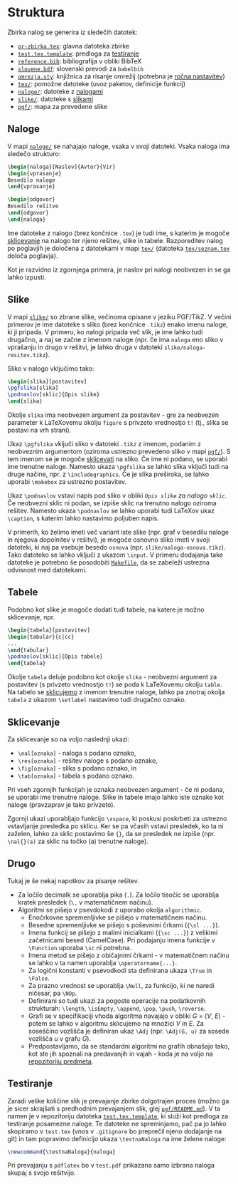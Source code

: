 # Struktura

Zbirka nalog se generira iz sledečih datotek:

* [`or-zbirka.tex`](https://github.com/jaanos/or-zbirka/blob/master/or-zbirka.tex): glavna datoteka zbirke
* [`test.tex.template`](https://github.com/jaanos/or-zbirka/blob/master/test.tex.template):
    predloga za [testiranje](#testiranje)
* [`reference.bib`](https://github.com/jaanos/or-zbirka/blob/master/reference.bib): bibliografija v obliki BibTeX
* [`slovene.bdf`](https://github.com/jaanos/or-zbirka/blob/master/slovene.bdf): slovenski prevodi za `babelbib`
* [`omrezja.sty`](https://github.com/jaanos/omrezja):
    knjižnica za risanje omrežij
    (potrebna je [ročna nastavitev](CONTRIBUTING.md#večji-popravki))
* [`tex/`](https://github.com/jaanos/or-zbirka/blob/master/tex/): pomožne datoteke (uvoz paketov, definicije funkcij)
* [`naloge/`](https://github.com/jaanos/or-zbirka/blob/master/naloge/): datoteke z [nalogami](#naloge)
* [`slike/`](https://github.com/jaanos/or-zbirka/blob/master/slike/): datoteke s [slikami](#slike)
* [`pgf/`](pgf/): mapa za prevedene slike

## Naloge

V mapi [`naloge/`](https://github.com/jaanos/or-zbirka/blob/master/naloge/) se nahajajo naloge, vsaka v svoji datoteki.
Vsaka naloga ima sledečo strukturo:
```LaTeX
\begin{naloga}[Naslov]{Avtor}{Vir}
\begin{vprasanje}
Besedilo naloge
\end{vprasanje}

\begin{odgovor}
Besedilo rešitve
\end{odgovor}
\end{naloga}
```
Ime datoteke z nalogo (brez končnice `.tex`) je tudi ime,
s katerim je mogoče [sklicevanje](#sklicevanje) na nalogo
ter njeno rešitev, slike in tabele.
Razporeditev nalog po poglavjih je določena z datotekami v mapi [`tex/`](https://github.com/jaanos/or-zbirka/blob/master/tex/)
(datoteka [`tex/seznam.tex`](https://github.com/jaanos/or-zbirka/blob/master/tex/seznam.tex) določa poglavja).

Kot je razvidno iz zgornjega primera,
je naslov pri nalogi neobvezen in se ga lahko izpusti.

## Slike

V mapi [`slike/`](https://github.com/jaanos/or-zbirka/blob/master/slike/) so zbrane slike,
večinoma opisane v jeziku PGF/Ti*k*Z.
V večini primerov je ime datoteke s sliko (brez končnice `.tikz`)
enako imenu naloge, ki ji pripada.
V primeru, ko nalogi pripada več slik, je ime lahko tudi drugačno,
a naj se začne z imenom naloge
(npr. če ima `naloga` eno sliko v vprašanju in drugo v rešitvi,
je lahko druga v datoteki `slike/naloga-resitev.tikz`).

Sliko v nalogo vključimo tako:
```LaTeX
\begin{slika}[postavitev]
\pgfslika[slika]
\podnaslov[sklic]{Opis slike}
\end{slika}
```
Okolje `slika` ima neobvezen argument za postavitev -
gre za neobvezen parameter k LaTeXovemu okolju `figure`
s privzeto vrednostjo `t!` (tj., slika se postavi na vrh strani).

Ukaz `\pgfslika` vključi sliko v datoteki `.tikz` z imenom,
podanim z neobveznim argumentom
(oziroma ustrezno prevedeno sliko v mapi [`pgf/`](pgf/)).
S tem imenom se je mogoče [sklicevati](#sklicevanje) na sliko.
Če ime ni podano, se uporabi ime trenutne naloge.
Namesto ukaza `\pgfslika` se lahko slika vključi tudi na druge načine,
npr. z `\includegraphics`.
Če je slika preširoka, se lahko uporabi `\makebox` za ustrezno postavitev.

Ukaz `\podnaslov` vstavi napis pod sliko v obliki
*`Opis slike` za nalogo `sklic`.*
Če neobvezni sklic ni podan,
se izpiše sklic na trenutno nalogo oziroma rešitev.
Namesto ukaza `\podnaslov` se lahko uporabi
tudi LaTeXov ukaz `\caption`,
s katerim lahko nastavimo poljuben napis.

V primerih, ko želimo imeti več variant iste slike
(npr. graf v besedilu naloge in njegova dopolnitev v rešitvi),
je mogoče osnovno sliko imeti v svoji datoteki,
ki naj pa vsebuje besedo `osnova` (npr. `slike/naloga-osnova.tikz`).
Tako datoteko se lahko vključi z ukazom `\input`.
V primeru dodajanja take datoteke
je potrebno še posodobiti [`Makefile`](https://github.com/jaanos/or-zbirka/blob/master/Makefile),
da se zabeleži ustrezna odvisnost med datotekami.

## Tabele

Podobno kot slike je mogoče dodati tudi tabele,
na katere je možno sklicevanje, npr.
```LaTeX
\begin{tabela}[postavitev]
\begin{tabular}{c|cc}
...
\end{tabular}
\podnaslov[sklic]{Opis tabele}
\end{tabela}
```
Okolje `tabela` deluje podobno kot okolje `slika` -
neobvezni argument za postavitev (s privzeto vrednostjo `t!`)
se poda k LaTeXovemu okolju `table`.
Na tabelo se [sklicujemo](#sklicevanje) z imenom trenutne naloge,
lahko pa znotraj okolja `tabela`
z ukazom `\setlabel` nastavimo tudi drugačno oznako.

## Sklicevanje

Za sklicevanje so na voljo naslednji ukazi:

* `\nal[oznaka]` - naloga s podano oznako,
* `\res[oznaka]` - rešitev naloge s podano oznako,
* `\fig[oznaka]` - slika s podano oznako, in
* `\tab[oznaka]` - tabela s podano oznako.

Pri vseh zgornjih funkcijah je oznaka neobvezen argument -
če ni podana, se uporabi ime trenutne naloge.
Slike in tabele imajo lahko iste oznake kot naloge
(pravzaprav je tako privzeto).

Zgornji ukazi uporabljajo funkcijo `\xspace`,
ki poskusi poskrbeti za ustrezno vstavljanje presledka po sklicu.
Ker se pa včasih vstavi presledek, ko ta ni zaželen,
lahko za sklic postavimo še `{}`,
da se presledek ne izpiše
(npr. `\nal{}(a)` za sklic na točko (a) trenutne naloge).

## Drugo

Tukaj je še nekaj napotkov za pisanje rešitev.

* Za ločilo decimalk se uporablja pika (`.`).
  Za ločilo tisočic se uporablja kratek presledek
  (`\,` v matematičnem načinu).
* Algoritmi se pišejo v psevdokodi z uporabo okolja `algorithmic`.
  - Enočrkovne spremenljivke se pišejo v matematičnem načinu.
  - Besedne spremenljivke se pišejo s poševnimi črkami (`{\sl ...}`).
  - Imena funkcij se pišejo z malimi inicialkami (`{\sc ...}`)
    z velikimi začetnicami besed (CamelCase).
    Pri podajanju imena funkcije v `\Function` uporaba `\sc` ni potrebna.
  - Imena metod se pišejo z običajnimi črkami -
    v matematičnem načinu se lahko v ta namen uporablja `\operatorname{...}`.
  - Za logični konstanti v psevodkodi
    sta definirana ukaza `\True` in `\False`.
  - Za prazno vrednost se uporablja `\Null`,
    za funkcijo, ki ne naredi ničesar, pa `\NOp`.
  - Definirani so tudi ukazi za pogoste operacije na podatkovnih strukturah:
    `\length`, `\isEmpty`, `\append`, `\pop`, `\push`, `\reverse`.
  - Grafi se v specifikaciji vhoda algoritma navajajo
    v obliki *G* = (*V*, *E*) -
    potem se lahko v algoritmu sklicujemo na množici *V* in *E*.
    Za soseščino vozlišča je definiran ukaz `\Adj`
    (npr. `\Adj(G, u)` za sosede vozlišča *u* v grafu *G*).
  - Predpostavljamo, da se standardni algoritmi na grafih obnašajo tako,
    kot ste jih spoznali na predavanjih in vajah - koda je na voljo na
    [repozitoriju predmeta](https://github.com/jaanos/operacijske-raziskave/tree/master/vaje/Grafi).

## Testiranje

Zaradi velike količine slik je prevajanje zbirke dolgotrajen proces
(možno ga je sicer skrajšati s predhodnim prevajanjem slik,
glej [`pgf/README.md`](pgf/README.md)).
V ta namen je v repozitoriju datoteka
[`test.tex.template`](https://github.com/jaanos/or-zbirka/blob/master/test.tex.template),
ki služi kot predloga za testiranje posamezne naloge.
Te datoteke ne spreminjamo, pač pa jo lahko skopiramo v `test.tex`
(vnos v `.gitignore` bo preprečil njeno dodajanje na git)
in tam popravimo definicijo ukaza `\testnaNaloga` na ime želene naloge:
```LaTeX
\newcommand{\testnaNaloga}{naloga}
```
Pri prevajanju s `pdflatex` bo v `test.pdf`
prikazana samo izbrana naloga skupaj s svojo rešitvijo.
